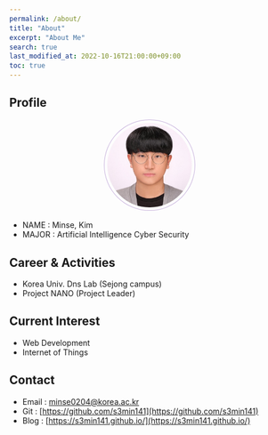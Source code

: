 ```yaml
---
permalink: /about/
title: "About"
excerpt: "About Me"
search: true
last_modified_at: 2022-10-16T21:00:00+09:00
toc: true
---
```


## Profile

<center><img src="/assets/img/bio/bio3.jpg" width="30%" height="30%" style="
border: 1px solid #cab6de;
border-radius: 50%;
padding: 5px;
-moz-border-radius: 50%;
-khtml-border-radius: 50%;
-webkit-border-radius: 50%;
"></center>

- NAME : Minse, Kim
- MAJOR : Artificial Intelligence Cyber Security

## Career & Activities

- Korea Univ. Dns Lab (Sejong campus)
- Project NANO (Project Leader)

## Current Interest

- Web Development
- Internet of Things

## Contact

- Email : minse0204@korea.ac.kr
- Git : [https://github.com/s3min141](https://github.com/s3min141)
- Blog : [https://s3min141.github.io/](https://s3min141.github.io/)
